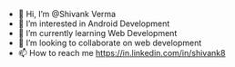 - 👋 Hi, I’m @Shivank Verma
- 👀 I’m interested in Android Development
- 🌱 I’m currently learning Web Development
- 💞️ I’m looking to collaborate on web development
- 📫 How to reach me https://in.linkedin.com/in/shivank8

<!---
shivaverma-deloitte/shivaverma-deloitte is a ✨ special ✨ repository because its `README.md` (this file) appears on your GitHub profile.
You can click the Preview link to take a look at your changes.
--->
